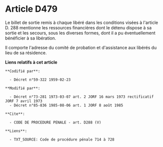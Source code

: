 # Article D479

Le billet de sortie remis à chaque libéré dans les conditions visées à l'article D. 288 mentionne les ressources financières
dont le détenu dispose à sa sortie et les secours, sous les diverses formes, dont il a pu éventuellement bénéficier à sa
libération.

Il comporte l'adresse du comité de probation et d'assistance aux libérés du lieu de sa résidence.

**Liens relatifs à cet article**

	**Codifié par**:

	  - Décret n°59-322 1959-02-23

	**Modifié par**:

	  - Décret n°73-281 1973-03-07 art. 2 JORF 16 mars 1973 rectificatif JORF 7 avril 1973
	  - Décret n°85-836 1985-08-06 art. 1 JORF 8 août 1985

	**Cite**:

	  - CODE DE PROCEDURE PENALE - art. D288 (V)

	**Liens**:

	  - TXT_SOURCE: Code de procédure pénale 714 à 728
